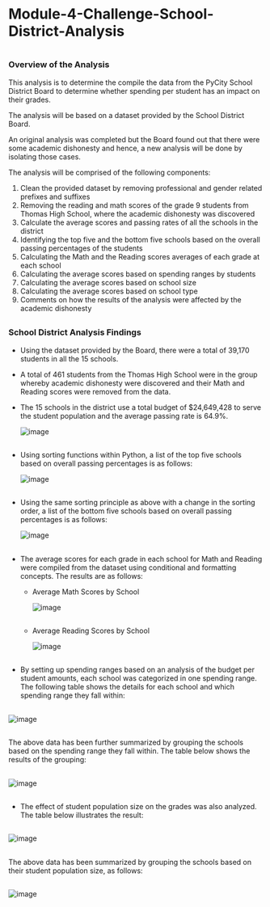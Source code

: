 # Module-4-Challenge-School-District-Analysis
#
### **Overview of the Analysis**

This analysis is to determine the compile the data from the PyCity School District Board to determine whether spending per student has an impact on their grades.

The analysis will be based on a dataset provided by the School District Board.

An original analysis was completed but the Board found out that there were some academic dishonesty and hence, a new analysis will be done by isolating those cases.

The analysis will be comprised of the following components:
1. Clean the provided dataset by removing professional and gender related prefixes and suffixes 
2. Removing the reading and math scores of the grade 9 students from Thomas High School, where the academic dishonesty was discovered
3. Calculate the average scores and passing rates of all the schools in the district
4. Identifying the top five and the bottom five schools based on the overall passing percentages of the students
5. Calculating the Math and the Reading scores averages of each grade at each school
6. Calculating the average scores based on spending ranges by students
7. Calculating the average scores based on school size
8. Calculating the average scores based on school type
9. Comments on how the results of the analysis were affected by the academic dishonesty
##
##
### **School District Analysis Findings**

- Using the dataset provided by the Board, there were a total of 39,170 students in all the 15 schools.

- A total of 461 students from the Thomas High School were in the group whereby academic dishonesty were discovered and their Math and Reading scores were removed from the data.

- The 15 schools in the district use a total budget of $24,649,428 to serve the student population and the average passing rate is 64.9%.

  ![image](https://user-images.githubusercontent.com/82583576/119277455-d29bc800-bbed-11eb-8e31-8a17819f32ae.png)
  
##  
- Using sorting functions within Python, a list of the top five schools based on overall passing percentages is as follows:

  ![image](https://user-images.githubusercontent.com/82583576/119277711-2f4bb280-bbef-11eb-8640-7ed43c70facd.png)
  
##  
- Using the same sorting principle as above with a change in the sorting order, a list of the bottom five schools based on overall passing percentages is as follows:
 
  ![image](https://user-images.githubusercontent.com/82583576/119277772-82be0080-bbef-11eb-97f1-ad27d557e88f.png)

##
- The average scores for each grade in each school for Math and Reading were compiled from the dataset using conditional and formatting concepts. The results are as follows:

    - Average Math Scores by School
      
       ![image](https://user-images.githubusercontent.com/82583576/119277946-6a021a80-bbf0-11eb-8977-bda0c877ef97.png)
  ##   
    - Average Reading Scores by School

      ![image](https://user-images.githubusercontent.com/82583576/119277993-a897d500-bbf0-11eb-8084-40ca41eeacc6.png)
##   
   
- By setting up spending ranges based on an analysis of the budget per student amounts, each school was categorized in one spending range. 
  The following table shows the details for each school and which spending range they fall within:
  
##  
  ![image](https://user-images.githubusercontent.com/82583576/119278166-90748580-bbf1-11eb-901c-4076c4c32704.png)
##  
  The above data has been further summarized by grouping the schools based on the spending range they fall within. The table below shows the results of the grouping:
  
##  
  ![image](https://user-images.githubusercontent.com/82583576/119278236-f3feb300-bbf1-11eb-823c-024810c63487.png)
##
- The effect of student population size on the grades was also analyzed. The table below illustrates the result:

##
  ![image](https://user-images.githubusercontent.com/82583576/119278389-f7466e80-bbf2-11eb-9d7c-5caf53712dde.png)
  
##  
  The above data has been summarized by grouping the schools based on their student population size, as follows:
##

  ![image](https://user-images.githubusercontent.com/82583576/119278450-5c01c900-bbf3-11eb-8341-9133fdd09144.png)



  


 
      
    

  



